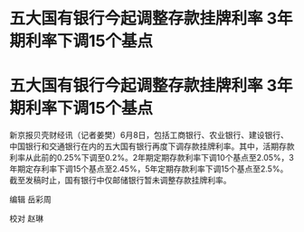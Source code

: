 # 五大国有银行今起调整存款挂牌利率 3年期利率下调15个基点

# 五大国有银行今起调整存款挂牌利率 3年期利率下调15个基点

新京报贝壳财经讯（记者姜樊）6月8日，包括工商银行、农业银行、建设银行、中国银行和交通银行在内的五大国有银行再度下调存款挂牌利率。其中，活期存款利率从此前的0.25%下调至0.2%。2年期定期存款利率下调10个基点至2.05%，3年期定存利率下调15个基点至2.45%，5年定期存款利率下调15个基点至2.5%。截至发稿时止，国有银行中仅邮储银行暂未调整存款挂牌利率。

编辑 岳彩周

校对 赵琳

